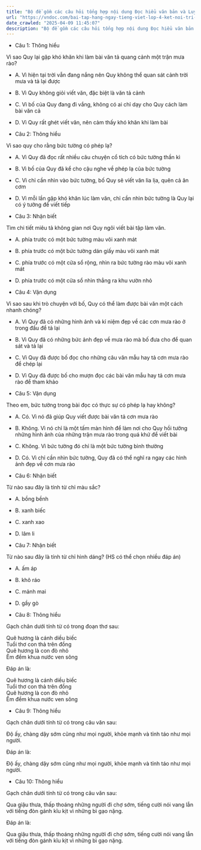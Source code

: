 ```yaml
---
title: "Bộ đề gồm các câu hỏi tổng hợp nội dung Đọc hiểu văn bản và Luyện từ và câu được học ở Tuần 12 trong chương trình Tiếng Việt lớp 4 Tập 1 Kết nối tri thức."
url: "https://vndoc.com/bai-tap-hang-ngay-tieng-viet-lop-4-ket-noi-tri-thuc-tuan-12-thu-5-331730"
date_crawled: "2025-04-09 11:45:07"
description: "Bộ đề gồm các câu hỏi tổng hợp nội dung Đọc hiểu văn bản và Luyện từ và câu được học ở Tuần 12 trong chương trình Tiếng Việt lớp 4 Tập 1 Kết nối tri thức."
---
```


* Câu 1:  Thông hiểu

Vì sao Quy lại gặp khó khăn khi làm bài văn tả quang cảnh một trận mưa rào?

  * A. Vì hiện tại trời vẫn đang nắng nên Quy không thể quan sát cảnh trời mưa và tả lại được 
  * B. Vì Quy không giỏi viết văn, đặc biệt là văn tả cảnh 
  * C. Vì bố của Quy đang đi vắng, không có ai chỉ dạy cho Quy cách làm bài văn cả 
  * D. Vì Quy rất ghét viết văn, nên cảm thấy khó khăn khi làm bài 



* Câu 2:  Thông hiểu

Vì sao quy cho rằng bức tường có phép lạ?

  * A. Vì Quy đã đọc rất nhiều câu chuyện cổ tích có bức tường thần kì 
  * B. Vì bố của Quy đã kể cho cậu nghe về phép lạ của bức tường 
  * C. Vì chỉ cần nhìn vào bức tường, bố Quy sẽ viết văn lia lịa, quên cả ăn cơm 
  * D. Vì mỗi lần gặp khó khăn lúc làm văn, chỉ cần nhìn bức tường là Quy lại có ý tưởng để viết tiếp 



* Câu 3:  Nhận biết

Tìm chi tiết miêu tả không gian nơi Quy ngôi viết bài tập làm văn.

  * A. phía trước có một bức tường màu vôi xanh mát 
  * B. phía trước có một bức tường dán giấy màu vôi xanh mát 
  * C. phía trước có một cửa sổ rộng, nhìn ra bức tường rào màu vôi xanh mát 
  * D. phía trước có một cửa sổ nhìn thẳng ra khu vườn nhỏ 



* Câu 4:  Vận dụng

Vì sao sau khi trò chuyện với bố, Quy có thể làm được bài văn một cách nhanh chóng?

  * A. Vì Quy đã có những hình ảnh và kỉ niệm đẹp về các cơn mưa rào ở trong đầu để tả lại 
  * B. Vì Quy đã có những bức ảnh đẹp về mưa rào mà bố đưa cho để quan sát và tả lại 
  * C. Vì Quy đã được bố đọc cho những câu văn mẫu hay tả cơn mưa rào để chép lại 
  * D. Vì Quy đã được bố cho mượn đọc các bài văn mẫu hay tả cơn mưa rào để tham khảo 



* Câu 5:  Vận dụng

Theo em, bức tường trong bài đọc có thực sự có phép lạ hay không?

  * A. Có. Vì nó đã giúp Quy viết được bài văn tả cơn mưa rào 
  * B. Không. Vì nó chỉ là một tấm màn hình để làm nơi cho Quy hồi tưởng những hình ảnh của những trận mưa rào trong quá khứ để viết bài 
  * C. Không. Vì bức tường đó chỉ là một bức tường bình thường 
  * D. Có. Vì chỉ cần nhìn bức tường, Quy đã có thể nghĩ ra ngay các hình ảnh đẹp về cơn mưa rào 



* Câu 6:  Nhận biết

Từ nào sau đây là tính từ chỉ màu sắc?

  * A. bồng bềnh 
  * B. xanh biếc 
  * C. xanh xao 
  * D. lâm li 



* Câu 7:  Nhận biết

Từ nào sau đây là tính từ chỉ hình dáng? (HS có thể chọn nhiều đáp án)

  * A. ấm áp 
  * B. khô ráo 
  * C. mảnh mai 
  * D. gầy gò 



* Câu 8:  Thông hiểu

Gạch chân dưới tính từ có trong đoạn thơ sau:

Quê hương là cánh diều biếc  
Tuổi thơ con thả trên đồng  
Quê hương là con đò nhỏ  
Êm đềm khua nước ven sông

Đáp án là:

Quê hương là cánh diều biếc  
Tuổi thơ con thả trên đồng  
Quê hương là con đò nhỏ  
Êm đềm khua nước ven sông

* Câu 9:  Thông hiểu

Gạch chân dưới tính từ có trong câu văn sau:

Ðộ ấy, chàng dậy sớm cũng như mọi người, khỏe mạnh và tỉnh táo như mọi người.

Đáp án là:

Ðộ ấy, chàng dậy sớm cũng như mọi người, khỏe mạnh và tỉnh táo như mọi người.

* Câu 10:  Thông hiểu

Gạch chân dưới tính từ có trong câu văn sau:

Qua giậu thưa, thấp thoáng những người đi chợ sớm, tiếng cười nói vang lẫn với tiếng đòn gánh kĩu kịt vì những bì gạo nặng.

Đáp án là:

Qua giậu thưa, thấp thoáng những người đi chợ sớm, tiếng cười nói vang lẫn với tiếng đòn gánh kĩu kịt vì những bì gạo nặng.
